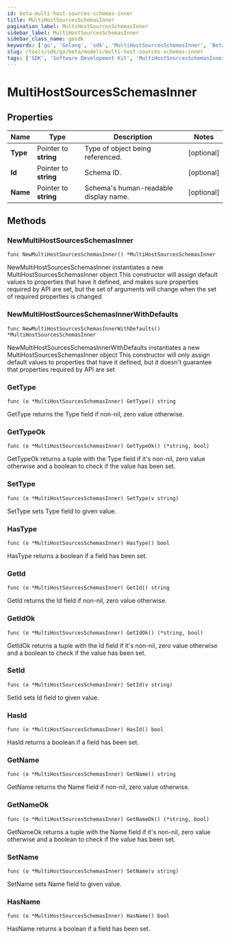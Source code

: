 ```yaml
---
id: beta-multi-host-sources-schemas-inner
title: MultiHostSourcesSchemasInner
pagination_label: MultiHostSourcesSchemasInner
sidebar_label: MultiHostSourcesSchemasInner
sidebar_class_name: gosdk
keywords: ['go', 'Golang', 'sdk', 'MultiHostSourcesSchemasInner', 'BetaMultiHostSourcesSchemasInner'] 
slug: /tools/sdk/go/beta/models/multi-host-sources-schemas-inner
tags: ['SDK', 'Software Development Kit', 'MultiHostSourcesSchemasInner', 'BetaMultiHostSourcesSchemasInner']
---
```


# MultiHostSourcesSchemasInner

## Properties

Name | Type | Description | Notes
------------ | ------------- | ------------- | -------------
**Type** | Pointer to **string** | Type of object being referenced. | [optional] 
**Id** | Pointer to **string** | Schema ID. | [optional] 
**Name** | Pointer to **string** | Schema's human-readable display name. | [optional] 

## Methods

### NewMultiHostSourcesSchemasInner

`func NewMultiHostSourcesSchemasInner() *MultiHostSourcesSchemasInner`

NewMultiHostSourcesSchemasInner instantiates a new MultiHostSourcesSchemasInner object
This constructor will assign default values to properties that have it defined,
and makes sure properties required by API are set, but the set of arguments
will change when the set of required properties is changed

### NewMultiHostSourcesSchemasInnerWithDefaults

`func NewMultiHostSourcesSchemasInnerWithDefaults() *MultiHostSourcesSchemasInner`

NewMultiHostSourcesSchemasInnerWithDefaults instantiates a new MultiHostSourcesSchemasInner object
This constructor will only assign default values to properties that have it defined,
but it doesn't guarantee that properties required by API are set

### GetType

`func (o *MultiHostSourcesSchemasInner) GetType() string`

GetType returns the Type field if non-nil, zero value otherwise.

### GetTypeOk

`func (o *MultiHostSourcesSchemasInner) GetTypeOk() (*string, bool)`

GetTypeOk returns a tuple with the Type field if it's non-nil, zero value otherwise
and a boolean to check if the value has been set.

### SetType

`func (o *MultiHostSourcesSchemasInner) SetType(v string)`

SetType sets Type field to given value.

### HasType

`func (o *MultiHostSourcesSchemasInner) HasType() bool`

HasType returns a boolean if a field has been set.

### GetId

`func (o *MultiHostSourcesSchemasInner) GetId() string`

GetId returns the Id field if non-nil, zero value otherwise.

### GetIdOk

`func (o *MultiHostSourcesSchemasInner) GetIdOk() (*string, bool)`

GetIdOk returns a tuple with the Id field if it's non-nil, zero value otherwise
and a boolean to check if the value has been set.

### SetId

`func (o *MultiHostSourcesSchemasInner) SetId(v string)`

SetId sets Id field to given value.

### HasId

`func (o *MultiHostSourcesSchemasInner) HasId() bool`

HasId returns a boolean if a field has been set.

### GetName

`func (o *MultiHostSourcesSchemasInner) GetName() string`

GetName returns the Name field if non-nil, zero value otherwise.

### GetNameOk

`func (o *MultiHostSourcesSchemasInner) GetNameOk() (*string, bool)`

GetNameOk returns a tuple with the Name field if it's non-nil, zero value otherwise
and a boolean to check if the value has been set.

### SetName

`func (o *MultiHostSourcesSchemasInner) SetName(v string)`

SetName sets Name field to given value.

### HasName

`func (o *MultiHostSourcesSchemasInner) HasName() bool`

HasName returns a boolean if a field has been set.


